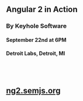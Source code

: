 ## Angular 2 in Action
### By Keyhole Software

#### September 22nd at 6PM
#### Detroit Labs, Detroit, MI

<br />
<br />

## [ng2.semjs.org](http://ng2.semjs.org)

